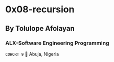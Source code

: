 # 0x08-recursion
## By Tolulope Afolayan
### ALX-Software Engineering Programming
``` COHORT 9 ```
📍 Abuja, Nigeria

